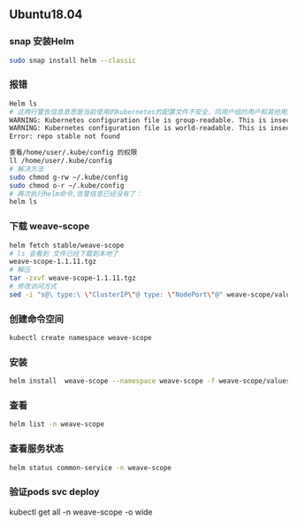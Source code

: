 ## Ubuntu18.04 

### snap 安装Helm
```bash
sudo snap install helm --classic
```

### 报错
```bash
Helm ls
# 这两行警告信息意思是当前使用的kubernetes的配置文件不安全，同用户组的用户和其他用户都可以读取这个文件
WARNING: Kubernetes configuration file is group-readable. This is insecure. Location: /home/user/.kube/config
WARNING: Kubernetes configuration file is world-readable. This is insecure. Location: /home/user/.kube/config
Error: repo stable not found

查看/home/user/.kube/config 的权限
ll /home/user/.kube/config
# 解决方法
sudo chmod g-rw ~/.kube/config
sudo chmod o-r ~/.kube/config
# 再次执行helm命令,告警信息已经没有了：
helm ls
```
### 下载 weave-scope
```bash
helm fetch stable/weave-scope
# ls 会看到 文件已经下载到本地了
weave-scope-1.1.11.tgz
# 解压
tar -zxvf weave-scope-1.1.11.tgz
# 修改访问方式
sed -i "s@\ type:\ \"ClusterIP\"@ type: \"NodePort\"@" weave-scope/values.yaml
```
### 创建命令空间
```bash
kubectl create namespace weave-scope
```
### 安装
```bash
helm install  weave-scope --namespace weave-scope -f weave-scope/values.yaml weave-scope/
```
### 查看
```bash
helm list -n weave-scope
```
### 查看服务状态
```bash
helm status common-service -n weave-scope
```
### 验证pods svc deploy
kubectl get all -n weave-scope -o wide
